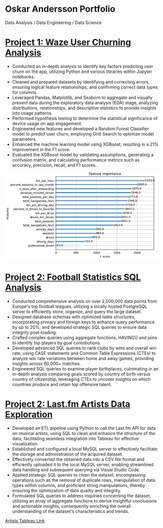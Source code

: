 # Oskar Andersson Portfolio
Data Analysis / Data Engineering / Data Science

# [Project 1: Waze User Churning Analysis](https://github.com/oreand/data-analyst-portfolio/tree/main/Waze%20Portfolio%20Project) 
* Conducted an in-depth analysis to identify key factors predicting user churn on the app, utilizing Python and various libraries within Jupyter notebooks.
* Cleaned and prepared datasets by identifying and correcting errors, ensuring logical feature relationships, and confirming correct data types for columns.
* Leveraged Pandas, Matplotlib, and Seaborn to aggregate and visually present data during the exploratory data analysis (EDA) stage, analyzing distributions, relationships, and descriptive statistics to provide insights into usage patterns.
* Performed hypothesis testing to determine the statistical significance of device usage on app engagement.
* Engineered new features and developed a Random Forest Classifier model to predict user churn, employing Grid Search to optimize model parameters.
* Enhanced the machine learning model using XGBoost, resulting in a 21% improvement in the F1 score.
* Evaluated the XGBoost model by validating assumptions, generating a confusion matrix, and calculating performance metrics such as accuracy, precision, recall, and F1 scores.

![](/images/feature_importance.PNG)

# [Project 2: Football Statistics SQL Analysis](https://github.com/oreand/data-analyst-portfolio/tree/main/Artists%20Portfolio%20Project) 
*	Conducted comprehensive analysis on over 2,000,000 data points from Europe's top football leagues, utilizing a locally hosted PostgreSQL server to efficiently store, organize, and query the large dataset.
* Designed database schemas with optimized table structures, incorporating primary and foreign keys to enhance query performance by up to 20%, and developed strategic SQL queries to ensure data integrity post-loading.
*	Crafted complex queries using aggregate functions, HAVING() and joins to identify top players by goal contributions.
*	Developed advanced SQL queries to rank clubs by wins and overall win rate, using CASE statements and Common Table Expressions (CTEs) to analyze win rate variations between home and away games, providing insights across 60,000+ matches.
*	Engineered SQL queries to examine player birthplaces, culminating in an in-depth analysis comparing goals scored by country of birth versus country of citizenship, leveraging CTEs to uncover insights on which countries produce and retain top offensive talent.


# [Project 2: Last.fm Artists Data Exploration](https://github.com/oreand/data-analyst-portfolio/tree/main/Artists%20Portfolio%20Project) 
* Developed an ETL pipeline using Python to call the Last.fm API for data on musical artists, using SQL to clean and enhance the structure of the data, facilitating seamless integration into Tableau for effective visualization.
* Established and configured a local MySQL server to effectively facilitate the storage and administration of the acquired dataset.
* Effectively converted the obtained data into a CSV file format and efficiently uploaded it to the local MySQL server, enabling streamlined data handling and subsequent querying via Visual Studio Code.
* Applied strategic SQL queries to clean the dataset, encompassing operations such as the removal of duplicate rows, manipulation of data types within columns, and proficient string manipulations, thereby ensuring the optimization of data quality and integrity.
* Formulated SQL queries to address inquiries concerning the dataset, utilizing an array of aggregate functions to derive insightful conclusions and actionable insights, consequently enriching the overall understanding of the dataset's characteristics and trends.

[Artists Tableau Link](https://public.tableau.com/authoring/ArtistsPortfolio/ListenerandPlaycountRankings#1)
